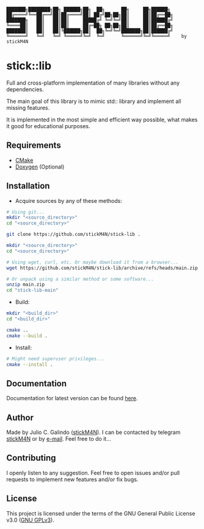 ```
███████╗████████╗██╗ ██████╗██╗  ██╗      ██╗     ██╗██████╗
██╔════╝╚══██╔══╝██║██╔════╝██║ ██╔╝██╗██╗██║     ██║██╔══██╗
███████╗   ██║   ██║██║     █████╔╝ ╚═╝╚═╝██║     ██║██████╔╝
╚════██║   ██║   ██║██║     ██╔═██╗ ██╗██╗██║     ██║██╔══██╗
███████║   ██║   ██║╚██████╗██║  ██╗╚═╝╚═╝███████╗██║██████╔╝
╚══════╝   ╚═╝   ╚═╝ ╚═════╝╚═╝  ╚═╝      ╚══════╝╚═╝╚═════╝    by stickM4N
```

stick::lib
==========

Full and cross-platform implementation of many libraries without any dependencies.

The main goal of this library is to mimic std:: library and implement all missing features.

It is implemented in the most simple and efficient way possible, what makes it good for educational purposes.

Requirements
-------------

- [CMake](https://cmake.org)
- [Doxygen](https://www.doxygen.nl) (Optional)

Installation
------------

- Acquire sources by any of these methods:

```bash
# Using git...
mkdir "<source_directory>"
cd "<source_directory>"

git clone https://github.com/stickM4N/stick-lib .
```

```bash
mkdir "<source_directory>"
cd "<source_directory>"

# Using wget, curl, etc. Or maybe download it from a browser...
wget https://github.com/stickM4N/stick-lib/archive/refs/heads/main.zip

# Or unpack using a similar method or some software...
unzip main.zip
cd "stick-lib-main"
```

- Build:

```bash
mkdir "<build_dir>"
cd "<build_dir>"

cmake ..
cmake --build .
```

- Install:

```bash
# Might need superuser privileges...
cmake --install .
```

Documentation
-------------

Documentation for latest version can be found [here](https://stickm4n.github.io/index.html).

Author
------

Made by Julio C. Galindo ([stickM4N](https://github.com/stickM4N)). I can be contacted by telegram
[stickM4N](https://t.me/stickM4N) or by [e-mail](mailto:jcgalindo.jcgh@gmail.com). Feel free to do it...

Contributing
------------

I openly listen to any suggestion. Feel free to open issues and/or pull requests to implement new features and/or fix
bugs.

License
-------

This project is licensed under the terms of the GNU General Public License v3.0
([GNU GPLv3](https://choosealicense.com/licenses/gpl-3.0)).
